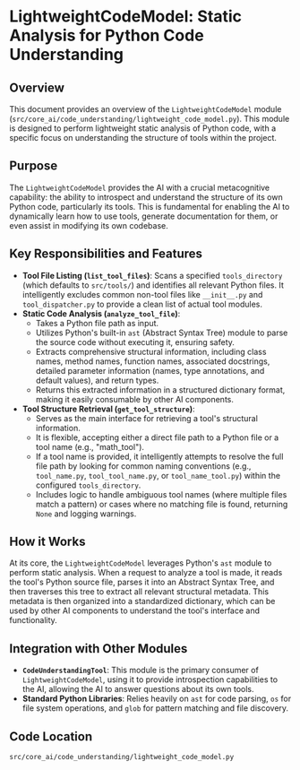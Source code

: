 # LightweightCodeModel: Static Analysis for Python Code Understanding

## Overview

This document provides an overview of the `LightweightCodeModel` module (`src/core_ai/code_understanding/lightweight_code_model.py`). This module is designed to perform lightweight static analysis of Python code, with a specific focus on understanding the structure of tools within the project.

## Purpose

The `LightweightCodeModel` provides the AI with a crucial metacognitive capability: the ability to introspect and understand the structure of its own Python code, particularly its tools. This is fundamental for enabling the AI to dynamically learn how to use tools, generate documentation for them, or even assist in modifying its own codebase.

## Key Responsibilities and Features

*   **Tool File Listing (`list_tool_files`)**: Scans a specified `tools_directory` (which defaults to `src/tools/`) and identifies all relevant Python files. It intelligently excludes common non-tool files like `__init__.py` and `tool_dispatcher.py` to provide a clean list of actual tool modules.
*   **Static Code Analysis (`analyze_tool_file`)**:
    *   Takes a Python file path as input.
    *   Utilizes Python's built-in `ast` (Abstract Syntax Tree) module to parse the source code without executing it, ensuring safety.
    *   Extracts comprehensive structural information, including class names, method names, function names, associated docstrings, detailed parameter information (names, type annotations, and default values), and return types.
    *   Returns this extracted information in a structured dictionary format, making it easily consumable by other AI components.
*   **Tool Structure Retrieval (`get_tool_structure`)**: 
    *   Serves as the main interface for retrieving a tool's structural information.
    *   It is flexible, accepting either a direct file path to a Python file or a tool name (e.g., "math_tool").
    *   If a tool name is provided, it intelligently attempts to resolve the full file path by looking for common naming conventions (e.g., `tool_name.py`, `tool_tool_name.py`, or `tool_name_tool.py`) within the configured `tools_directory`.
    *   Includes logic to handle ambiguous tool names (where multiple files match a pattern) or cases where no matching file is found, returning `None` and logging warnings.

## How it Works

At its core, the `LightweightCodeModel` leverages Python's `ast` module to perform static analysis. When a request to analyze a tool is made, it reads the tool's Python source file, parses it into an Abstract Syntax Tree, and then traverses this tree to extract all relevant structural metadata. This metadata is then organized into a standardized dictionary, which can be used by other AI components to understand the tool's interface and functionality.

## Integration with Other Modules

*   **`CodeUnderstandingTool`**: This module is the primary consumer of `LightweightCodeModel`, using it to provide introspection capabilities to the AI, allowing the AI to answer questions about its own tools.
*   **Standard Python Libraries**: Relies heavily on `ast` for code parsing, `os` for file system operations, and `glob` for pattern matching and file discovery.

## Code Location

`src/core_ai/code_understanding/lightweight_code_model.py`